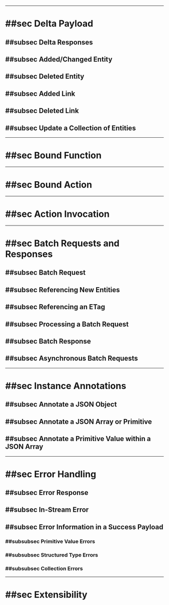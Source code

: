 -------

# ##sec Delta Payload

## ##subsec Delta Responses

## ##subsec Added/Changed Entity

## ##subsec Deleted Entity

## ##subsec Added Link

## ##subsec Deleted Link

## ##subsec Update a Collection of Entities

-------

# ##sec Bound Function

-------

# ##sec Bound Action

-------

# ##sec Action Invocation

-------

# ##sec Batch Requests and Responses

## ##subsec Batch Request

## ##subsec Referencing New Entities

## ##subsec Referencing an ETag

## ##subsec Processing a Batch Request

## ##subsec Batch Response

## ##subsec Asynchronous Batch Requests

-------

# ##sec Instance Annotations

## ##subsec Annotate a JSON Object

## ##subsec Annotate a JSON Array or Primitive

## ##subsec Annotate a Primitive Value within a JSON Array

-------

# ##sec Error Handling

## ##subsec Error Response

## ##subsec In-Stream Error

## ##subsec Error Information in a Success Payload

### ##subsubsec Primitive Value Errors

### ##subsubsec Structured Type Errors

### ##subsubsec Collection Errors

-------

# ##sec Extensibility

